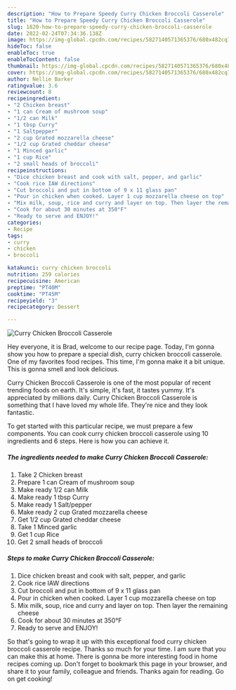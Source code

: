 ```yaml
---
description: "How to Prepare Speedy Curry Chicken Broccoli Casserole"
title: "How to Prepare Speedy Curry Chicken Broccoli Casserole"
slug: 1820-how-to-prepare-speedy-curry-chicken-broccoli-casserole
date: 2022-02-24T07:34:36.138Z
image: https://img-global.cpcdn.com/recipes/5827140571365376/680x482cq70/curry-chicken-broccoli-casserole-recipe-main-photo.jpg
hideToc: false
enableToc: true
enableTocContent: false
thumbnail: https://img-global.cpcdn.com/recipes/5827140571365376/680x482cq70/curry-chicken-broccoli-casserole-recipe-main-photo.jpg
cover: https://img-global.cpcdn.com/recipes/5827140571365376/680x482cq70/curry-chicken-broccoli-casserole-recipe-main-photo.jpg
author: Nellie Barker
ratingvalue: 3.6
reviewcount: 8
recipeingredient:
- "2 Chicken breast"
- "1 can Cream of mushroom soup"
- "1/2 can Milk"
- "1 tbsp Curry"
- "1 Saltpepper"
- "2 cup Grated mozzarella cheese"
- "1/2 cup Grated cheddar cheese"
- "1 Minced garlic"
- "1 cup Rice"
- "2 small heads of broccoli"
recipeinstructions:
- "Dice chicken breast and cook with salt, pepper, and garlic"
- "Cook rice IAW directions"
- "Cut broccoli and put in bottom of 9 x 11 glass pan"
- "Pour in chicken when cooked. Layer 1 cup mozzarella cheese on top"
- "Mix milk, soup, rice and curry and layer on top. Then layer the remaining cheese"
- "Cook for about 30 minutes at 350°F"
- "Ready to serve and ENJOY!"
categories:
- Recipe
tags:
- curry
- chicken
- broccoli

katakunci: curry chicken broccoli 
nutrition: 259 calories
recipecuisine: American
preptime: "PT40M"
cooktime: "PT45M"
recipeyield: "3"
recipecategory: Dessert

---
```



![Curry Chicken Broccoli Casserole](https://img-global.cpcdn.com/recipes/5827140571365376/680x482cq70/curry-chicken-broccoli-casserole-recipe-main-photo.jpg)

Hey everyone, it is Brad, welcome to our recipe page. Today, I'm gonna show you how to prepare a special dish, curry chicken broccoli casserole. One of my favorites food recipes. This time, I'm gonna make it a bit unique. This is gonna smell and look delicious.



Curry Chicken Broccoli Casserole is one of the most popular of recent trending foods on earth. It's simple, it's fast, it tastes yummy. It's appreciated by millions daily. Curry Chicken Broccoli Casserole is something that I have loved my whole life. They're nice and they look fantastic.


To get started with this particular recipe, we must prepare a few components. You can cook curry chicken broccoli casserole using 10 ingredients and 6 steps. Here is how you can achieve it.

<!--inarticleads1-->

##### The ingredients needed to make Curry Chicken Broccoli Casserole:

1. Take 2 Chicken breast
1. Prepare 1 can Cream of mushroom soup
1. Make ready 1/2 can Milk
1. Make ready 1 tbsp Curry
1. Make ready 1 Salt/pepper
1. Make ready 2 cup Grated mozzarella cheese
1. Get 1/2 cup Grated cheddar cheese
1. Take 1 Minced garlic
1. Get 1 cup Rice
1. Get 2 small heads of broccoli




<!--inarticleads2-->

##### Steps to make Curry Chicken Broccoli Casserole:

1. Dice chicken breast and cook with salt, pepper, and garlic
1. Cook rice IAW directions
1. Cut broccoli and put in bottom of 9 x 11 glass pan
1. Pour in chicken when cooked. Layer 1 cup mozzarella cheese on top
1. Mix milk, soup, rice and curry and layer on top. Then layer the remaining cheese
1. Cook for about 30 minutes at 350°F
1. Ready to serve and ENJOY!



So that's going to wrap it up with this exceptional food curry chicken broccoli casserole recipe. Thanks so much for your time. I am sure that you can make this at home. There is gonna be more interesting food in home recipes coming up. Don't forget to bookmark this page in your browser, and share it to your family, colleague and friends. Thanks again for reading. Go on get cooking!
